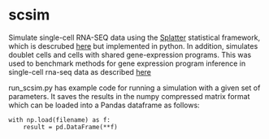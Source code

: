# scsim
Simulate single-cell RNA-SEQ data using the [Splatter](https://github.com/Oshlack/splatter) statistical framework, which is descrubed [here](https://genomebiology.biomedcentral.com/articles/10.1186/s13059-017-1305-0) but implemented in python. In addition, simulates doublet cells and cells with shared gene-expression programs. This was used to benchmark methods for gene expression program inference in single-cell rna-seq data as described [here](https://www.biorxiv.org/content/early/2018/10/07/310599)

run_scsim.py has example code for running a simulation with a given set of parameters. It saves the results in the numpy compressed matrix format which can be loaded into a Pandas dataframe as follows:

    with np.load(filename) as f:
        result = pd.DataFrame(**f)

